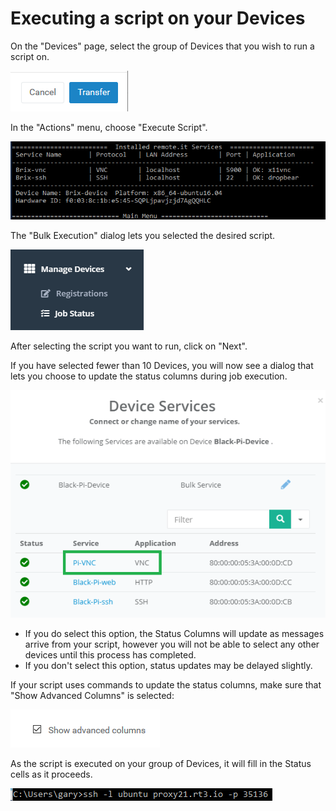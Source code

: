# Executing a script on your Devices

On the "Devices" page, select the group of Devices that you wish to run a script on.

![](../../.gitbook/assets/image%20%28332%29.png)

In the "Actions" menu, choose "Execute Script".  

![](../../.gitbook/assets/image%20%28461%29.png)

The "Bulk Execution" dialog lets you selected the desired script.  

![](../../.gitbook/assets/image%20%28352%29.png)

After selecting the script you want to run, click on "Next".

If you have selected fewer than 10 Devices, you will now see a dialog that lets you choose to update the status columns during job execution.  

![](../../.gitbook/assets/image%20%28328%29.png)

* If you do select this option, the Status Columns will update as messages arrive from your script, however you will not be able to select any other devices until this process has completed.
* If you don't select this option, status updates may be delayed slightly.

If your script uses commands to update the status columns,  make sure that "Show Advanced Columns" is selected:

![](../../.gitbook/assets/image%20%284%29.png)

As the script is executed on your group of Devices, it will fill in the Status cells as it proceeds.

![](../../.gitbook/assets/image%20%28202%29.png)

